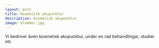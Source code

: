 ```yaml
---
layout: post
title: Kosmetisk akupunktur
description: Kosmetisk akupunktur
image: blommor.jpg
---
```

Vi bedriver även kosmetisk akupunktur, under en rad behandlingar, studier etc
